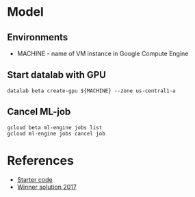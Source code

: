 # Model

## Environments
- MACHINE - name of VM instance in Google Compute Engine

## Start datalab with GPU
~~~~
datalab beta create-gpu ${MACHINE} --zone us-central1-a
~~~~

## Cancel ML-job
~~~~
gcloud beta ml-engine jobs list
gcloud ml-engine jobs cancel job
~~~~

# References
- [Starter code](https://github.com/google/youtube-8m)
- [Winner solution 2017](https://github.com/antoine77340/Youtube-8M-WILLOW)
